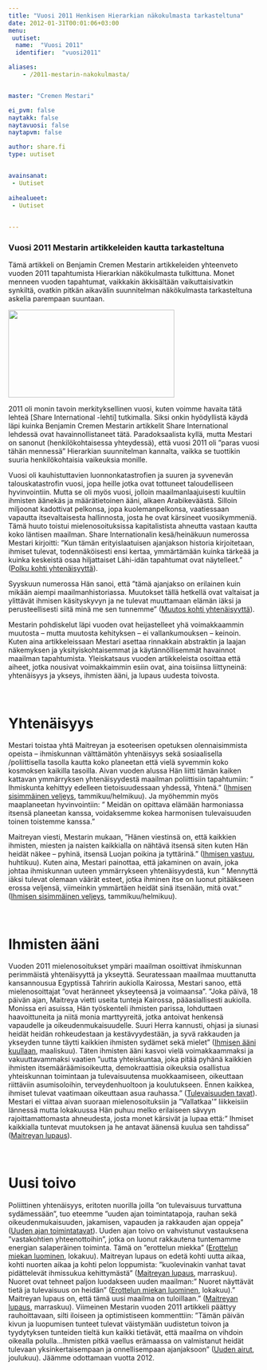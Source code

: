 ```yaml
---
title: "Vuosi 2011 Henkisen Hierarkian näkokulmasta tarkasteltuna"
date: 2012-01-31T00:01:06+03:00
menu:
 uutiset:
  name:  "Vuosi 2011"
  identifier:  "vuosi2011"

aliases:
    - /2011-mestarin-nakokulmasta/


master: "Cremen Mestari"

ei_pvm: false
naytakk: false
naytavuosi: false
naytapvm: false

author: share.fi
type: uutiset


avainsanat:
 - Uutiset
 
aihealueet:
 - Uutiset
 

---
```

<h3>Vuosi 2011 Mestarin artikkeleiden kautta tarkasteltuna</h3>
<p class="alustus">Tämä artikkeli on Benjamin Cremen Mestarin artikkeleiden yhteenveto vuoden 2011 tapahtumista Hierarkian näkökulmasta tulkittuna. Monet menneen vuoden tapahtumat, vaikkakin äkkisältään vaikuttaisivatkin synkiltä, ovatkin pitkän aikavälin suunnitelman näkökulmasta tarkasteltuna askelia parempaan suuntaan.</p>
<p class="alignright"><img src="https://sharefi-cdn.sirv.com/sharefi/vuosi-2011.jpg" width="333" height="176" alt="" />
<p>2011 oli monin tavoin merkityksellinen vuosi, kuten voimme havaita tätä lehteä [Share International -lehti] tutkimalla. Siksi onkin hyödyllistä käydä läpi kuinka Benjamin Cremen Mestarin artikkelit Share International lehdessä ovat havainnollistaneet tätä. Paradoksaalista kyllä, mutta Mestari on sanonut (henkilökohtaisessa yhteydessä), että vuosi 2011 oli ”paras vuosi tähän mennessä” Hierarkian suunnitelman kannalta, vaikka se tuottikin suuria henkilökohtaisia vaikeuksia monille.</p>
<p>Vuosi oli kauhistuttavien luonnonkatastrofien ja suuren ja syvenevän talouskatastrofin vuosi, jopa heille jotka ovat tottuneet taloudelliseen hyvinvointiin. Mutta se oli myös vuosi, jolloin maailmanlaajuisesti kuultiin ihmisten äänekäs ja määrätietoinen ääni, alkaen Arabikeväästä. Silloin miljoonat kadottivat pelkonsa, jopa kuolemanpelkonsa, vaatiessaan vapautta itsevaltaisesta hallinnosta, josta he ovat kärsineet vuosikymmeniä. Tämä huuto toistui mielenosoituksissa kapitalistista ahneutta vastaan kautta koko läntisen maailman. Share Internationalin kesä/heinäkuun numerossa Mestari kirjoitti: ”Kun tämän erityislaatuisen ajanjakson historia kirjoitetaan, ihmiset tulevat, todennäköisesti ensi kertaa, ymmärtämään kuinka tärkeää ja kuinka keskeistä osaa hiljattaiset Lähi-idän tapahtumat ovat näytelleet.” (<a title="Mestarin sanoin 7–8/2011: Polku kohti yhtenäisyyttä" href="/mestarin-sanoin/2011-07/">Polku kohti yhtenäisyyttä</a>).</p>
<p>Syyskuun numerossa Hän sanoi, että ”tämä ajanjakso on erilainen kuin mikään aiempi maailmanhistoriassa. Muutokset tällä hetkellä ovat valtaisat ja ylittävät ihmisen käsityskyvyn ja ne tulevat muuttamaan elämän iäksi ja perusteellisesti siitä minä me sen tunnemme” (<a title="Mestarin sanoin 9/2011: Muutos kohti yhtenäisyyttä" href="/mestarin-sanoin/2011-09/">Muutos kohti yhtenäisyyttä</a>).</p>
<p>Mestarin pohdiskelut läpi vuoden ovat heijastelleet yhä voimakkaammin muutosta &#8211; mutta muutosta kehityksen – ei vallankumouksen – keinoin. Kuten aina artikkeleissaan Mestari asettaa rinnakkain abstraktin ja laajan näkemyksen ja yksityiskohtaisemmat ja käytännöllisemmät havainnot maailman tapahtumista. Yleiskatsaus vuoden artikkeleista osoittaa että aiheet, jotka nousivat voimakkaimmin esiin ovat, aina toisiinsa liittyneinä: yhtenäisyys ja ykseys, ihmisten ääni, ja lupaus uudesta toivosta.</p>
<p>&nbsp;</p>
<h1>Yhtenäisyys</h1>
<p>Mestari toistaa yhtä Maitreyan ja esoteerisen opetuksen olennaisimmista opeista – ihmiskunnan välttämätön yhtenäisyys sekä sosiaalisella /poliittisella tasolla kautta koko planeetan että vielä syvemmin koko kosmoksen kaikilla tasoilla. Aivan vuoden alussa Hän liitti tämän kaiken kattavan ymmärryksen yhtenäisyydestä maailman poliittisiin tapahtumiin: ” Ihmiskunta kehittyy edelleen tietoisuudessaan yhdessä, Yhtenä.” (<a title="Ihmisen sisimmäinen veljeys, Mestarin sanoin 1-2/2011" href="/mestarin-sanoin/2011-01/">Ihmisen sisimmäinen veljeys</a>, tammikuu/helmikuu). Ja myöhemmin myös maaplaneetan hyvinvointiin: ” Meidän on opittava elämään harmoniassa itsensä planeetan kanssa, voidaksemme kokea harmonisen tulevaisuuden toinen toistemme kanssa.”</p>
<p>Maitreyan viesti, Mestarin mukaan, ”Hänen viestinsä on, että kaikkien ihmisten, miesten ja naisten kaikkialla on nähtävä itsensä siten kuten Hän heidät näkee – pyhinä, itsensä Luojan poikina ja tyttärinä.” (<a title="Ihmisen vastuu, Mestarin sanoin 4/2011" href="/mestarin-sanoin/2011-04/">Ihmisen vastuu</a>, huhtikuu). Kuten aina, Mestari painottaa, että jakaminen on avain, joka johtaa ihmiskunnan uuteen ymmärrykseen yhtenäisyydestä, kun ” Mennyttä iäksi tulevat olemaan väärät esteet, jotka ihminen itse on luonut pitääkseen erossa veljensä, viimeinkin ymmärtäen heidät sinä itsenään, mitä ovat.” (<a title="Ihmisen sisimmäinen veljeys, Mestarin sanoin 1-2/2011" href="/mestarin-sanoin/2011-01/">Ihmisen sisimmäinen veljeys</a>, tammikuu/helmikuu).</p>
<p>&nbsp;</p>
<h1>Ihmisten ääni</h1>
<p>Vuoden 2011 mielenosoitukset ympäri maailman osoittivat ihmiskunnan perimmäistä yhtenäisyyttä ja ykseyttä. Seuratessaan maailmaa muuttanutta kansannousua Egyptissä Tahririn aukiolla Kairossa, Mestari sanoo, että mielenosoittajat ”ovat heränneet ykseyteensä ja voimaansa”. ”Joka päivä, 18 päivän ajan, Maitreya vietti useita tunteja Kairossa, pääasiallisesti aukiolla. Monissa eri asuissa, Hän työskenteli ihmisten parissa, lohduttaen haavoittuneita ja niitä monia marttyyreitä, jotka antoivat henkensä vapaudelle ja oikeudenmukaisuudelle. Suuri Herra kannusti, ohjasi ja siunasi heidät heidän rohkeudestaan ja kestävyydestään, ja syvä rakkauden ja ykseyden tunne täytti kaikkien ihmisten sydämet sekä mielet” (<a title="Ihmisen ääni kuullaan, Mestarin sanoin 3/2011" href="/mestarin-sanoin/2011-03/">Ihmisen ääni kuullaan</a>, maaliskuu). Täten ihmisten ääni kasvoi vielä voimakkaammaksi ja vakuuttavammaksi vaatien ”uutta yhteiskuntaa, joka pitää pyhänä kaikkien ihmisten itsemääräämisoikeutta, demokraattisia oikeuksia osallistua yhteiskunnan toimintaan ja tulevaisuutensa muokkaamiseen, oikeuttaan riittäviin asumisoloihin, terveydenhuoltoon ja koulutukseen. Ennen kaikkea, ihmiset tulevat vaatimaan oikeuttaan asua rauhassa.&#8221; (<a title="Mestarin sanoin 6/2011: Tulevaisuuden tavat" href="/mestarin-sanoin/2011-06/">Tulevaisuuden tavat</a>). Mestari ei viittaa aivan suoraan mielenosoituksiin ja &#8221;Vallatkaa'&#8221; liikkeisiin lännessä mutta lokakuussa Hän puhuu melko erilaiseen sävyyn rajoittamattomasta ahneudesta, josta monet kärsivät ja lupaa että:” Ihmiset kaikkialla tuntevat muutoksen ja he antavat äänensä kuulua sen tahdissa” (<a title="Mestarin sanoin 11/2011: Maitreyan lupaus" href="/mestarin-sanoin/2011-11/">Maitreyan lupaus</a>).</p>
<p>&nbsp;</p>
<h1>Uusi toivo</h1>
<p>Poliittinen yhtenäisyys, eritoten nuorilla joilla ”on tulevaisuus turvattuna sydämessään”, tuo eteemme ”uuden ajan toimintatapoja, rauhan sekä oikeudenmukaisuuden, jakamisen, vapauden ja rakkauden ajan oppeja” (<a title="Mestarin sanoin 5/2011: Uuden Ajan toimintatavat" href="/mestarin-sanoin/2011-05/">Uuden ajan toimintatavat</a>). Uuden ajan toivo on vahvistunut vastauksena &#8221;vastakohtien yhteenottoihin&#8221;, jotka on luonut rakkautena tuntemamme energian salaperäinen toiminta. Tämä on &#8221;erottelun miekka&#8221; (<a title="Mestarin sanoin 10/2011: Erottelun miekan luominen" href="/mestarin-sanoin/2011-10/">Erottelun miekan luominen</a>, lokakuu). Maitreyan lupaus on edetä kohti uutta aikaa, kohti nuorten aikaa ja kohti pelon loppumista: ”kuolevinakin vanhat tavat pidättelevät ihmissukua kehittymästä” (<a title="Mestarin sanoin 11/2011: Maitreyan lupaus" href="/mestarin-sanoin/2011-11/">Maitreyan lupaus</a>, marraskuu). Nuoret ovat tehneet paljon luodakseen uuden maailman:” Nuoret näyttävät tietä ja tulevaisuus on heidän” (<a title="Mestarin sanoin 10/2011: Erottelun miekan luominen" href="/mestarin-sanoin/2011-10/">Erottelun miekan luominen</a>, lokakuu).” Maitreyan lupaus on, että tämä uusi maailma on tuloillaan.” (<a title="Mestarin sanoin 11/2011: Maitreyan lupaus" href="/mestarin-sanoin/2011-11/">Maitreyan lupaus</a>, marraskuu). Viimeinen Mestarin vuoden 2011 artikkeli päättyy rauhoittavaan, silti iloiseen ja optimistiseen kommenttiin: ”Tämän päivän kivun ja luopumisen tunteet tulevat väistymään uudistetun toivon ja tyydytyksen tunteiden tieltä kun kaikki tietävät, että maailma on vihdoin oikealla polulla…Ihmisten pitkä vaellus erämaassa on valmistanut heidät tulevaan yksinkertaisempaan ja onnellisempaan ajanjaksoon” (<a title="Mestarin sanoin 12/2011: Uuden airut" href="/mestarin-sanoin/2011-12/">Uuden airut</a>, joulukuu). Jäämme odottamaan vuotta 2012.</p>